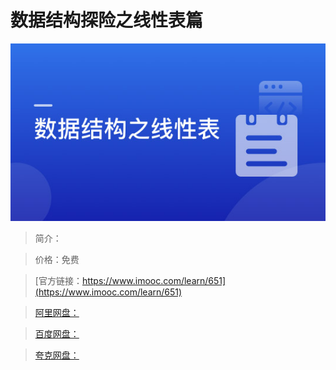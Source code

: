 # 数据结构探险之线性表篇

![img](../../assets/5fe442f100019e5e05400304.jpg)

> 简介：

> 价格：免费

> [官方链接：https://www.imooc.com/learn/651](https://www.imooc.com/learn/651)

> [阿里网盘：]()

> [百度网盘：]()

> [夸克网盘：]()
